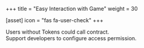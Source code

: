 +++
title = "Easy Interaction with Game"
weight = 30

[asset]
  icon = "fas fa-user-check"
+++

Users without Tokens could call contract.<br/>
Support developers to configure access permission.<br/>


